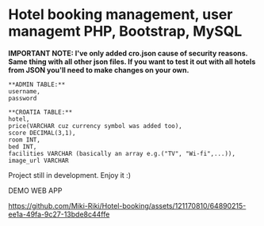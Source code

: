 # Hotel booking management, user managemt PHP, Bootstrap, MySQL

**IMPORTANT NOTE: I've only added cro.json cause of security reasons. Same thing with all other json files. 
If you want to test it out with all hotels from JSON you'll need to make changes on your own.**
```
**ADMIN TABLE:** 
username, 
password

**CROATIA TABLE:**
hotel, 
price(VARCHAR cuz currency symbol was added too),
score DECIMAL(3,1),
room INT,
bed INT,
facilities VARCHAR (basically an array e.g.("TV", "Wi-fi",...)),
image_url VARCHAR
```
Project still in development.
Enjoy it :)

DEMO WEB APP

https://github.com/Miki-Riki/Hotel-booking/assets/121170810/64890215-ee1a-49fa-9c27-13bde8c44ffe
